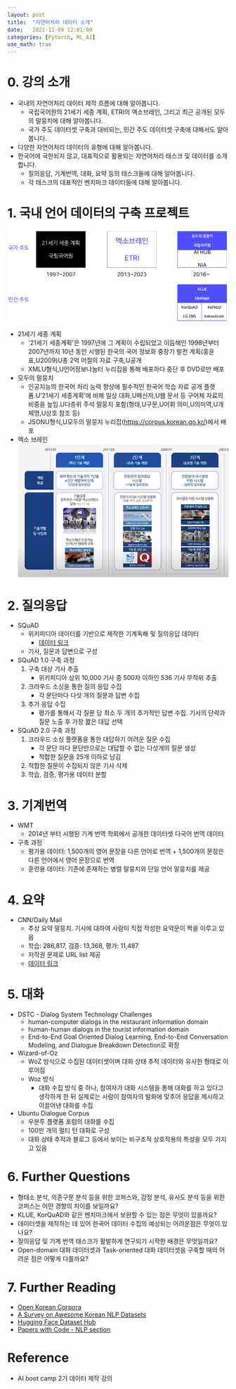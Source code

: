 ```yaml
---
layout: post
title:  "자연어처리 데이터 소개"
date:   2021-11-09 12:01:00
categories: [Pytorch, ML_AI]
use_math: true
---
```


# 0. 강의 소개
* 국내의 자연어처리 데이터 제작 흐름에 대해 알아봅니다.
    * 국립국어원의 21세기 세종 계획, ETRI의 엑소브레인, 그리고 최근 공개된 모두의 말뭉치에 대해 알아봅니다.
    * 국가 주도 데이터셋 구축과 대비되는, 민간 주도 데이터셋 구축에 대해서도 알아봅니다.
* 다양한 자연어처리 데이터의 유형에 대해 알아봅니다.
* 한국어에 국한되지 않고, 대표적으로 활용되는 자연어처리 태스크 및 데이터를 소개합니다.
    * 질의응답, 기계번역, 대화, 요약 등의 태스크들에 대해 알아봅니다.
    * 각 태스크의 대표적인 벤치마크 데이터들에 대해 알아봅니다.

# 1. 국내 언어 데이터의 구축 프로젝트
![](/assets/image/data/3_1.PNG)  
* 21세기 세종 계획
    * '21세기 세종계획'은 1997년에 그 계획이 수립되었고 이듬해인 1998년부터 2007년까지 10년 동안 시행된 한국의 국어 정보화 중장기 발전 계획(홍윤표,U2009)U총 2억 어절의 자료 구축,U공개 
    * XMLU형식,U언어정보나눔터 누리집을 통해 배포하다 중단 후 DVD로만 배포
* 모두의 말뭉치
    * 인공지능의 한국어 처리 능력 향상에 필수적인 한국어 학습 자료 공개 플랫폼.U‘21세기 세종계획’에 비해 일상 대화,U메신저,U웹 문서 등 구어체 자료의 비중을 높임.U다층위 주석 말뭉치 포함(형태,U구문,U어휘 의미,U의미역,U개체명,U상호 참조 등) 
    * JSONU형식,U모두의 말뭉치 누리집(https://corpus.korean.go.kr/)에서 배포
* 엑소 브레인  
    ![](/assets/image/data/3_2.PNG) 

# 2. 질의응답
* SQuAD
    * 위키피디아 데이터를 기반으로 제작한 기계독해 및 질의응답 데이터
        * [데이터 링크](https://rajpurkar.github.io/SQuADexplorer/)
    * 기사, 질문과 답변으로 구성
* SQuAD 1.0 구축 과정
    1. 구축 대상 기사 추출
        * 위키피디아 상위 10,000 기사 중 500자 이하인 536 기사 무작위 추출
    2. 크라우드 소싱을 통한 질의 응답 수집
        * 각 문단마다 다섯 개의 질문과 답변 수집
    3. 추가 응답 수집
        * 평가를 통해서 각 질문 당 최소 두 개의 추가적인 답변 수집. 기사의 단락과 질문 노출 후 가장 짧은 대답 선택
* SQuAD 2.0 구축 과정
    1. 크라우드 소싱 플랫폼을 통한 대답하기 어려운 질문 수집
        * 각 문단 마다 문단만으로는 대답할 수 없는 다섯개의 질문 생성
        * 적합한 질문을 25개 이하로 남김
    2. 적합한 질문이 수집되지 않은 기사 삭제
    3. 학습, 검증, 평가용 데이터 분할

# 3. 기계번역
* WMT
    * 2014년 부터 시행된 기계 번역 학회에서 공개한 데이터셋 다국어 번역 데이터
* 구축 과정
    * 평가용 데이터: 1,500개의 영어 문장을 다른 언어로 번역 + 1,500개의 문장은 다른 언어에서 영어 문장으로 번역
    * 훈련용 데이터: 기존에 존재하는 병렬 말뭉치와 단일 언어 말뭉치를 제공

# 4. 요약
* CNN/Daily Mail
    * 추상 요약 말뭉치. 기사에 대하여 사람이 직접 작성한 요약문이 짝을 이루고 있음
    * 학습: 286,817, 검증: 13,368, 평가: 11,487
    * 저작권 문제로 URL list 제공
    * [데이터 링크](https://github.com/abisee/cnn-dailymail)

# 5. 대화
* DSTC - Dialog System Technology Challenges
    * human-computer dialogs in the restaurant information domain
    * human-human dialogs in the tourist information domain
    * End-to-End Goal Oriented Dialog Learning, End-to-End Conversation Modeling, and Dialogue Breakdown Detection로 확장
* Wizard-of-Oz
    * WoZ 방식으로 수집된 데이터셋이며 대화 상태 추적 데이터와 유사한 형태로 이루어짐
    * Woz 방식
        * 대화 수집 방식 중 하나, 참여자가 대화 시스템을 통해 대화를 하고 있다고 생각하게 한 뒤 실제로는 사람이 참여자의 발화에 맞추어 응답을 제시하고 이끌어낸 대화를 수집
* Ubuntu Dialogue Corpus
    * 우분투 플랫폼 포럼의 대화를 수집
    * 100만 개의 멀티 턴 대화로 구성
    * 대화 상태 추적과 블로그 등에서 보이는 비구조적 상호작용의 특성을 모두 가지고 있음

# 6. Further Questions
* 형태소 분석, 의존구문 분석 등을 위한 코퍼스와, 감정 분석, 유사도 분석 등을 위한 코퍼스는 어떤 경향의 차이를 보일까요?
* KLUE, KorQuAD와 같은 벤치마크에서 보완할 수 있는 점은 무엇이 있을까요?
* 데이터셋을 제작하는 데 있어 한국어 데이터 수집의 예상되는 어려운점은 무엇이 있나요?
* 질의응답 및 기계 번역 태스크가 활발하게 연구되기 시작한 배경은 무엇일까요?
* Open-domain 대화 데이터셋과 Task-oriented 대화 데이터셋을 구축할 때의 어려운 점은 어떻게 다를까요?

# 7. Further Reading
* [Open Korean Corpora](https://www.preprints.org/manuscript/202110.0247/v1)
* [A Survey on Awesome Korean NLP Datasets](https://aclanthology.org/2020.nlposs-1.12/)
* [Hugging Face Dataset Hub](https://huggingface.co/datasets)
* [Papers with Code - NLP section](https://paperswithcode.com/area/natural-language-processing)

# Reference
* AI boot camp 2기 데이터 제작 강의